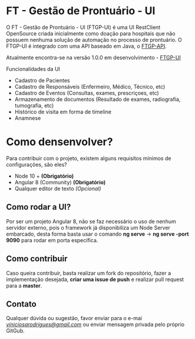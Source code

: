 # FT - Gestão de Prontuário - UI
O FT - Gestão de Prontuário - UI (FTGP-UI) é uma UI RestClient OpenSource criada inicialmente como doação para hospitais que não possuem nenhuma solução de automação no processo de prontuário. O FTGP-UI é integrado com uma API baseado em Java, o [FTGP-API](https://github.com/viniciosarodrigues/gestao-de-prontuario).


Atualmente encontra-se na versão 1.0.0 em desenvolvimento - [FTGP-UI](https://gestao-prontuario-ui.herokuapp.com/)

Funcionalidades da UI
- Cadastro de Pacientes
- Cadastro de Responsáveis (Enfermeiro, Médico, Técnico, etc)
- Cadastro de Eventos (Consultas, exames, prescriçoes, etc)
- Armazenamento de documentos (Resultado de exames, radiografia, tumografia, etc)
- Histórico de visita em forma de timeline
- Anamnese

# Como densenvolver?
Para contribuir com o projeto, existem alguns requisítos mínimos de configurações, são eles?
- Node 10 + **(Obrigatório)**
- Angular 8 (Community) **(Obrigatório)**
- Qualquer editor de texto *(Opcional)*

## Como rodar a UI?
Por ser um projeto Angular 8, não se faz necessário o uso de nenhum servidor externo, pois o framework já disponibiliza um Node Server embarcado, desta forma basta usar o comando **ng serve** -> **ng serve -port 9090** para rodar em porta específica.

## Como contribuir
Caso queira contribuir, basta realizar um fork do repositório, fazer a implementação desejada, **criar uma issue de push** e realizar pull request para a **master**.

## Contato
Qualquer dúvida ou sugestão, favor enviar para o e-mai *viniciosarodrigues@gmail.com* ou enviar mensagem privada pelo próprio GitGub.
